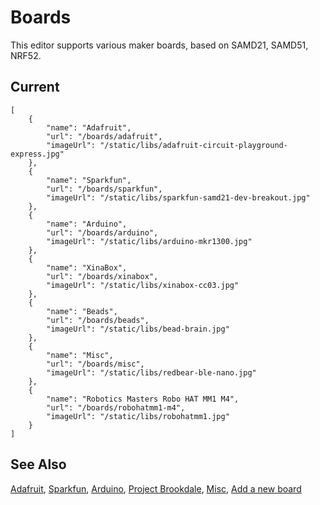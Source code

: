 # Boards

This editor supports various maker boards, based on SAMD21, SAMD51, NRF52.

## Current

```codecard
[
    {
        "name": "Adafruit",
        "url": "/boards/adafruit",
        "imageUrl": "/static/libs/adafruit-circuit-playground-express.jpg"
    },
    {
        "name": "Sparkfun",
        "url": "/boards/sparkfun",
        "imageUrl": "/static/libs/sparkfun-samd21-dev-breakout.jpg"  
    },
    {
        "name": "Arduino",
        "url": "/boards/arduino",
        "imageUrl": "/static/libs/arduino-mkr1300.jpg"  
    },
    {
        "name": "XinaBox",
        "url": "/boards/xinabox",
        "imageUrl": "/static/libs/xinabox-cc03.jpg"  
    },
    {
        "name": "Beads",
        "url": "/boards/beads",
        "imageUrl": "/static/libs/bead-brain.jpg"  
    },
    {
        "name": "Misc",
        "url": "/boards/misc",
        "imageUrl": "/static/libs/redbear-ble-nano.jpg"  
    },
    {
        "name": "Robotics Masters Robo HAT MM1 M4",
        "url": "/boards/robohatmm1-m4",
        "imageUrl": "/static/libs/robohatmm1.jpg"
    }
]
```

## See Also

[Adafruit](/boards/adafruit),
[Sparkfun](/boards/sparkfun),
[Arduino](/boards/arduino),
[Project Brookdale](/boards/beads),
[Misc](/boards/misc),
[Add a new board](/boards/add-a-new-board)
